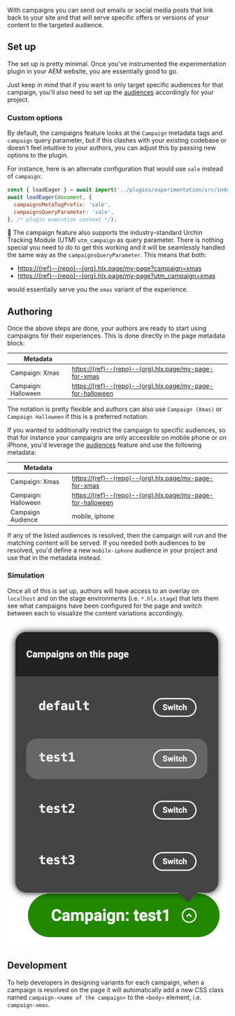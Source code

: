 With campaigns you can send out emails or social media posts that link back to your site and that will serve specific offers or versions of your content to the targeted audience.

## Set up

The set up is pretty minimal. Once you've instrumented the experimentation plugin in your AEM website, you are essentially good to go.

Just keep in mind that if you want to only target specific audiences for that campaign, you'll also need to set up the [audiences](Audiences) accordingly for your project.

### Custom options

By default, the campaigns feature looks at the `Campaign` metadata tags and `campaign` query parameter, but if this clashes with your existing codebase or doesn't feel intuitive to your authors, you can adjust this by passing new options to the plugin.

For instance, here is an alternate configuration that would use `sale` instead of `campaign`:
```js
const { loadEager } = await import('../plugins/experimentation/src/index.js');
await loadEager(document, {
  campaignsMetaTagPrefix: 'sale',
  campaignsQueryParameter: 'sale',
}, /* plugin execution context */);
```

:mega: The campaign feature also supports the industry-standard Urchin Tracking Module (UTM) `utm_campaign` as query parameter. There is nothing special you need to do to get this working and it will be seamlessly handled the same way as the `campaignsQueryParameter`. This means that both:

- [https://{ref}--{repo}--{org}.hlx.page/my-page?campaign=xmas]()
- [https://{ref}--{repo}--{org}.hlx.page/my-page?utm_campaign=xmas]()

would essentially serve you the `xmas` variant of the experience.

## Authoring

Once the above steps are done, your authors are ready to start using campaigns for their experiences.
This is done directly in the page metadata block:

| Metadata            |                                                                 |
|---------------------|-----------------------------------------------------------------|
| Campaign: Xmas      | [https://{ref}--{repo}--{org}.hlx.page/my-page-for-xmas]()      |
| Campaign: Halloween | [https://{ref}--{repo}--{org}.hlx.page/my-page-for-halloween]() |

The notation is pretty flexible and authors can also use `Campaign (Xmas)` or `Campaign Halloween` if this is a preferred notation.

If you wanted to additionally restrict the campaign to specific audiences, so that for instance your campaigns are only accessible on mobile phone or on iPhone, you'd leverage the [audiences](Audiences) feature and use the following metadata:

| Metadata            |                                                                 |
|---------------------|-----------------------------------------------------------------|
| Campaign: Xmas      | [https://{ref}--{repo}--{org}.hlx.page/my-page-for-xmas]()      |
| Campaign: Halloween | [https://{ref}--{repo}--{org}.hlx.page/my-page-for-halloween]() |
| Campaign Audience   | mobile, iphone                                                  |

If any of the listed audiences is resolved, then the campaign will run and the matching content will be served.
If you needed both audiences to be resolved, you'd define a new `mobile-iphone` audience in your project and use that in the metadata instead.

### Simulation

Once all of this is set up, authors will have access to an overlay on `localhost` and on the stage environments (i.e. `*.hlx.stage`) that lets them see what campaigns have been configured for the page and switch between each to visualize the content variations accordingly.

![audience overlay](./images/campaigns-overlay.png)

## Development

To help developers in designing variants for each campaign, when a campaign is resolved on the page it will automatically add a new CSS class named `campaign-<name of the campaign>` to the `<body>` element, i.e. `campaign-xmas`.

